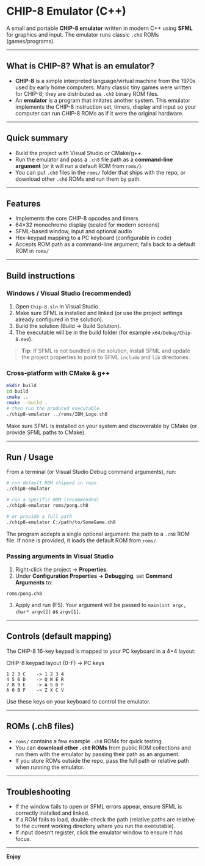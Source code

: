 # CHIP-8 Emulator (C++)

A small and portable **CHIP-8 emulator** written in modern C++ using **SFML** for graphics and input. The emulator runs classic `.ch8` ROMs (games/programs).

---

## What is CHIP-8? What is an emulator?
- **CHIP-8** is a simple interpreted language/virtual machine from the 1970s used by early home computers. Many classic tiny games were written for CHIP-8; they are distributed as `.ch8` binary ROM files.
- An **emulator** is a program that imitates another system. This emulator implements the CHIP-8 instruction set, timers, display and input so your computer can run CHIP-8 ROMs as if it were the original hardware.

---

## Quick summary
- Build the project with Visual Studio or CMake/g++.
- Run the emulator and pass a `.ch8` file path as a **command-line argument** (or it will run a default ROM from `roms/`).
- You can put `.ch8` files in the `roms/` folder that ships with the repo, or download other `.ch8` ROMs and run them by path.

---

## Features
- Implements the core CHIP-8 opcodes and timers
- 64×32 monochrome display (scaled for modern screens)
- SFML-based window, input and optional audio
- Hex-keypad mapping to a PC keyboard (configurable in code)
- Accepts ROM path as a command-line argument; falls back to a default ROM in `roms/`

---

## Build instructions

### Windows / Visual Studio (recommended)
1. Open `Chip-8.sln` in Visual Studio.
2. Make sure SFML is installed and linked (or use the project settings already configured in the solution).
3. Build the solution (Build → Build Solution).
4. The executable will be in the build folder (for example `x64/Debug/Chip-8.exe`).

> **Tip:** If SFML is not bundled in the solution, install SFML and update the project properties to point to SFML `include` and `lib` directories.

### Cross-platform with CMake & g++
```bash
mkdir build
cd build
cmake ..
cmake --build .
# then run the produced executable
./chip8-emulator ../roms/IBM_Logo.ch8
```

Make sure SFML is installed on your system and discoverable by CMake (or provide SFML paths to CMake).

---

## Run / Usage
From a terminal (or Visual Studio Debug command arguments), run:

```bash
# run default ROM shipped in repo
./chip8-emulator

# run a specific ROM (recommended)
./chip8-emulator roms/pong.ch8

# or provide a full path
./chip8-emulator C:/path/to/SomeGame.ch8
```

The program accepts a single optional argument: the path to a `.ch8` ROM file. If none is provided, it loads the default ROM from `roms/`.

### Passing arguments in Visual Studio
1. Right-click the project → **Properties**.
2. Under **Configuration Properties → Debugging**, set **Command Arguments** to:
```
roms/pong.ch8
```
3. Apply and run (F5). Your argument will be passed to `main(int argc, char* argv[])` as `argv[1]`.

---

## Controls (default mapping)
The CHIP-8 16-key keypad is mapped to your PC keyboard in a 4×4 layout:

CHIP-8 keypad layout (0–F) -> PC keys

```
1 2 3 C    -> 1 2 3 4
4 5 6 D    -> Q W E R
7 8 9 E    -> A S D F
A 0 B F    -> Z X C V
```
Use these keys on your keyboard to control the emulator.

---

## ROMs (.ch8 files)
- `roms/` contains a few example `.ch8` ROMs for quick testing.
- You can **download other `.ch8` ROMs** from public ROM collections and run them with the emulator by passing their path as an argument.
- If you store ROMs outside the repo, pass the full path or relative path when running the emulator.

---

## Troubleshooting
- If the window fails to open or SFML errors appear, ensure SFML is correctly installed and linked.
- If a ROM fails to load, double-check the path (relative paths are relative to the current working directory where you run the executable).
- If input doesn’t register, click the emulator window to ensure it has focus.

---

**Enjoy**

